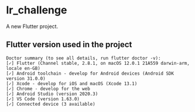 # lr_challenge

A new Flutter project.

## Flutter version used in the project

```
Doctor summary (to see all details, run flutter doctor -v):
[✓] Flutter (Channel stable, 2.8.1, on macOS 12.0.1 21A559 darwin-arm, locale en-GB)
[✓] Android toolchain - develop for Android devices (Android SDK version 31.0.0)
[✓] Xcode - develop for iOS and macOS (Xcode 13.1)
[✓] Chrome - develop for the web
[✓] Android Studio (version 2020.3)
[✓] VS Code (version 1.63.0)
[✓] Connected device (3 available)
```

